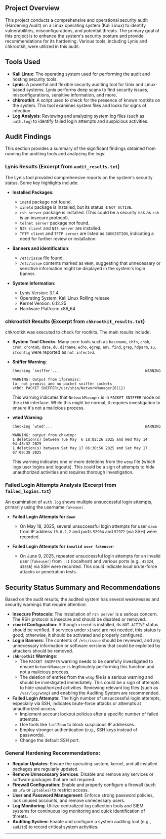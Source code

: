 ## Project Overview

This project conducts a comprehensive and operational security audit (Hardening Audit) on a Linux operating system (Kali Linux) to identify vulnerabilities, misconfigurations, and potential threats. The primary goal of this project is to enhance the system's security posture and provide recommendations for its hardening. Various tools, including Lynis and chkrootkit, were utilized in this audit.

## Tools Used

* **Kali Linux**: The operating system used for performing the audit and hosting security tools.
* **Lynis**: A powerful and flexible security auditing tool for Unix and Linux-based systems. Lynis performs deep scans to find security issues, misconfigurations, sensitive information, and more.
* **chkrootkit**: A script used to check for the presence of known rootkits on the system. This tool examines system files and looks for signs of infection.
* **Log Analysis**: Reviewing and analyzing system log files (such as `auth.log`) to identify failed login attempts and suspicious activities.

## Audit Findings

This section provides a summary of the significant findings obtained from running the auditing tools and analyzing the logs:

### Lynis Results (Excerpt from `audit_results.txt`)

The Lynis tool provided comprehensive reports on the system's security status. Some key highlights include:

* **Installed Packages**:
    * `inetd` package not found.
    * `xinetd` package is installed, but its status is `NOT ACTIVE`.
    * `rsh server` package is installed. (This could be a security risk as `rsh` is an insecure protocol).
    * `telnet server` package not found.
    * `NIS client` and `NIS server` are installed.
    * `TFTP client` and `TFTP server` are listed as `SUGGESTION`, indicating a need for further review or installation.

* **Banners and identification**:
    * `/etc/issue` file found.
    * `/etc/issue` contents marked as `WEAK`, suggesting that unnecessary or sensitive information might be displayed in the system's login banner.

* **System Information**:
    * Lynis Version: 3.1.4
    * Operating System: Kali Linux Rolling release
    * Kernel Version: 6.12.25
    * Hardware Platform: x86_64

### chkrootkit Results (Excerpt from `chkrootkit_results.txt`)

chkrootkit was executed to check for rootkits. The main results include:

* **System Tool Checks**: Many core tools such as `basename`, `chfn`, `chsh`, `cron`, `crontab`, `date`, `du`, `dirname`, `echo`, `egrep`, `env`, `find`, `grep`, `hdparm`, `su`, `ifconfig` were reported as `not infected`.
* **Sniffer Warning**:
    ```
    Checking `sniffer'...                                       WARNING

    WARNING: Output from ifpromisc:
    lo: not promisc and no packet sniffer sockets
    eth0: PACKET SNIFFER(/usr/sbin/NetworkManager[611])
    ```
    This warning indicates that `NetworkManager` is in `PACKET SNIFFER` mode on the `eth0` interface. While this might be normal, it requires investigation to ensure it's not a malicious process.

* **wted Warning**:
    ```
    Checking `wted'...                                          WARNING

    WARNING: output from chkwtmp:
    1 deletion(s) between Tue May  6 18:02:26 2025 and Wed May 14 04:48:32 2025
    1 deletion(s) between Sat May 17 06:30:56 2025 and Sat May 17 07:09:38 2025
    ```
    This warning indicates one or more deletions from the `wtmp` file (which logs user logins and logouts). This could be a sign of attempts to hide unauthorized activities and requires thorough investigation.

### Failed Login Attempts Analysis (Excerpt from `failed_logins.txt`)

An examination of `auth.log` shows multiple unsuccessful login attempts, primarily using the username `fakeuser`.

* **Failed Login Attempts for `dawn`**:
    * On May 18, 2025, several unsuccessful login attempts for user `dawn` from IP address `10.0.2.2` and ports `52904` and `52972` (via SSH) were recorded.

* **Failed Login Attempts for `invalid user fakeuser`**:
    * On June 9, 2025, repeated unsuccessful login attempts for an invalid user (`fakeuser`) from `::1` (localhost) and various ports (e.g., `45324`, `43856`) via SSH were recorded. This could indicate local brute-force attacks or penetration tests.

## Security Status Summary and Recommendations

Based on the audit results, the audited system has several weaknesses and security warnings that require attention:

* **Insecure Protocols**: The installation of `rsh server` is a serious concern. The RSH protocol is insecure and should be disabled or removed.
* **`xinetd` Configuration**: Although `xinetd` is installed, its `NOT ACTIVE` status should be verified. If services under `xinetd` are not needed, this status is good; otherwise, it should be activated and properly configured.
* **Login Banners**: The contents of `/etc/issue` should be reviewed, and any unnecessary information or software versions that could be exploited by attackers should be removed.
* **`chkrootkit` Warnings**:
    * The `PACKET SNIFFER` warning needs to be carefully investigated to ensure `NetworkManager` is legitimately performing this function and not a malicious process.
    * The deletion of entries from the `wtmp` file is a serious warning and should be investigated immediately. This could be a sign of attempts to hide unauthorized activities. Reviewing relevant log files (such as `/var/log/wtmp`) and enabling the Auditing System are recommended.
* **Failed Login Attempts**: The high number of unsuccessful login attempts, especially via SSH, indicates brute-force attacks or attempts at unauthorized access.
    * Implement account lockout policies after a specific number of failed attempts.
    * Use tools like `fail2ban` to block suspicious IP addresses.
    * Employ stronger authentication (e.g., SSH keys instead of passwords).
    * Change the default SSH port.

### General Hardening Recommendations:

* **Regular Updates**: Ensure the operating system, kernel, and all installed packages are regularly updated.
* **Remove Unnecessary Services**: Disable and remove any services or software packages that are not required.
* **Firewall Configuration**: Enable and properly configure a firewall (such as `ufw` or `iptables`) to restrict access.
* **User and Password Management**: Enforce strong password policies, lock unused accounts, and remove unnecessary users.
* **Log Monitoring**: Utilize centralized log collection tools and SIEM systems for continuous log monitoring and quick identification of threats.
* **Auditing System**: Enable and configure a system auditing tool (e.g., `auditd`) to record critical system activities.

---


